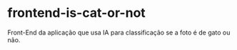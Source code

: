 # frontend-is-cat-or-not
Front-End da aplicação que usa IA para classificação se a foto é de gato ou não.
